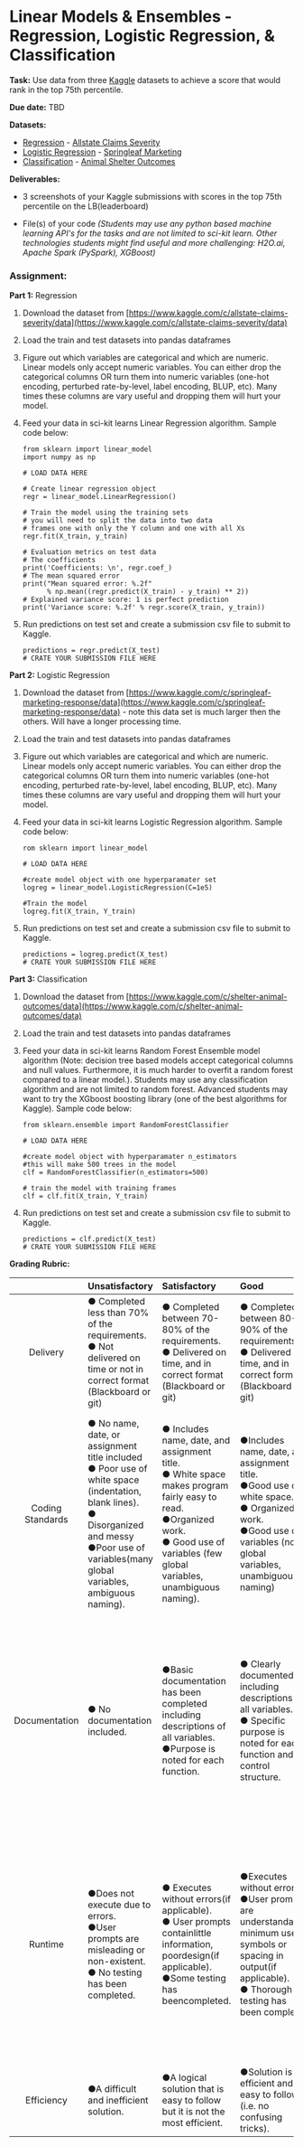 <h1>Linear Models & Ensembles - Regression, Logistic Regression, & Classification</h1>

<b>Task:</b> Use data from three [Kaggle](https://www.kaggle.com) datasets to achieve a score that would rank in the top 75th percentile.

<b>Due date:</b> TBD

<b>Datasets:</b>
  - [Regression](https://en.wikipedia.org/wiki/Regression_analysis) - [Allstate Claims Severity]( https://www.kaggle.com/c/allstate-claims-severity/data)
  - [Logistic Regression](https://en.wikipedia.org/wiki/Logistic_regression) - [Springleaf Marketing](https://www.kaggle.com/c/springleaf-marketing-response/data)
  - [Classification](https://en.wikipedia.org/wiki/Statistical_classification) - [Animal Shelter Outcomes](https://www.kaggle.com/c/shelter-animal-outcomes/data)


<b>Deliverables:</b>
  - 3 screenshots of your Kaggle submissions with scores in the top 75th percentile on the LB(leaderboard)

  - File(s) of your code <i>(Students may use any python based machine learning API's for the tasks and are not limited to sci-kit learn. Other technologies students might find useful and more challenging: H2O.ai, Apache Spark (PySpark), XGBoost)</i>


<h3><b>Assignment:</b></h3>

<b>Part 1:</b> Regression

1. Download the dataset from [https://www.kaggle.com/c/allstate-claims-severity/data](https://www.kaggle.com/c/allstate-claims-severity/data)

2. Load the train and test datasets into pandas dataframes

3. Figure out which variables are categorical and which are numeric. Linear models only accept numeric variables. You can either drop the categorical columns OR turn them into numeric variables (one-hot encoding, perturbed rate-by-level, label encoding, BLUP, etc). Many times these columns are vary useful and dropping them will hurt your model.

4. Feed your data in sci-kit learns Linear Regression algorithm. Sample code below:
    ```
    from sklearn import linear_model
    import numpy as np

    # LOAD DATA HERE

    # Create linear regression object
    regr = linear_model.LinearRegression()

    # Train the model using the training sets
    # you will need to split the data into two data
    # frames one with only the Y column and one with all Xs
    regr.fit(X_train, y_train)

    # Evaluation metrics on test data
    # The coefficients
    print('Coefficients: \n', regr.coef_)
    # The mean squared error
    print("Mean squared error: %.2f"
          % np.mean((regr.predict(X_train) - y_train) ** 2))
    # Explained variance score: 1 is perfect prediction
    print('Variance score: %.2f' % regr.score(X_train, y_train))
    ```

5. Run predictions on test set and create a submission csv file to submit to Kaggle.

    ```
    predictions = regr.predict(X_test)
    # CRATE YOUR SUBMISSION FILE HERE
    ```

<b>Part 2:</b> Logistic Regression

1. Download the dataset from [https://www.kaggle.com/c/springleaf-marketing-response/data](https://www.kaggle.com/c/springleaf-marketing-response/data) - note this data set is much larger then the others. Will have a longer processing time.
2. Load the train and test datasets into pandas dataframes

3. Figure out which variables are categorical and which are numeric. Linear models only accept numeric variables. You can either drop the categorical columns OR turn them into numeric variables (one-hot encoding, perturbed rate-by-level, label encoding, BLUP, etc). Many times these columns are vary useful and dropping them will hurt your model.

4. Feed your data in sci-kit learns Logistic Regression algorithm. Sample code below:

    ```
    rom sklearn import linear_model

    # LOAD DATA HERE

    #create model object with one hyperparamater set
    logreg = linear_model.LogisticRegression(C=1e5)

    #Train the model
    logreg.fit(X_train, Y_train)
    ```
5. Run predictions on test set and create a submission csv file to submit to Kaggle.

    ```
    predictions = logreg.predict(X_test)
    # CRATE YOUR SUBMISSION FILE HERE
    ```

<b>Part 3:</b> Classification

1. Download the dataset from [https://www.kaggle.com/c/shelter-animal-outcomes/data](https://www.kaggle.com/c/shelter-animal-outcomes/data)
2. Load the train and test datasets into pandas dataframes
3. Feed your data in sci-kit learns Random Forest Ensemble model algorithm (Note: decision tree based models accept categorical columns and null values. Furthermore, it is much harder to overfit a random forest compared to a linear model.). Students may use any classification algorithm and are not limited to random forest. Advanced students may want to try the XGboost boosting library (one of the best algorithms for Kaggle). Sample code below:
    ```
    from sklearn.ensemble import RandomForestClassifier

    # LOAD DATA HERE

    #create model object with hyperparamater n_estimators
    #this will make 500 trees in the model
    clf = RandomForestClassifier(n_estimators=500)

    # train the model with training frames
    clf = clf.fit(X_train, Y_train)
    ```
4. Run predictions on test set and create a submission csv file to submit to Kaggle.

      ```
      predictions = clf.predict(X_test)
      # CRATE YOUR SUBMISSION FILE HERE
      ```


<b>Grading Rubric:</b>


|    | Unsatisfactory | Satisfactory | Good | Excellent |
|:----------:|:-------------|:-------------| :-------------| :-------------|
| Delivery | ● Completed less than 70% of the requirements. <br> ● Not delivered on time or not in correct format (Blackboard or git) | ● Completed between 70-80% of the requirements. <br> ● Delivered on time, and in correct format (Blackboard or git)| ● Completed between 80-90% of the requirements. <br> ● Delivered on time, and in correct format (Blackboard or git)| ● Completed between 90-100% of the requirements. <br> ● Delivered on time, and in correct format (Blackboard or git) |
| Coding Standards | ● No name, date, or assignment title included <br> ● Poor use of white space (indentation, blank lines). <br> ● Disorganized and messy <br> ●Poor use of variables(many global variables, ambiguous naming). | ● Includes name, date, and assignment title. <br> ● White space makes program fairly easy to read.<br> ●Organized work. <br> ● Good use of variables (few global variables, unambiguous naming).| ●Includes name, date, and assignment title. <br> ●Good use of white space. <br> ● Organized work.<br> ●Good use of variables (no global variables, unambiguous naming) | ●Includes name, date, and assignment title. <br> ●Excellent use of white space. <br> ● Creatively organized work.<br> ●Excellent use of variables (no global variables, unambiguous naming). |
| Documentation | ● No documentation included. | ●Basic documentation has been completed including descriptions of all variables. <br> ●Purpose is noted for each function. | ● Clearly documented including descriptions of all variables. <br> ● Specific purpose is noted for each function and control structure.| ●Clearly and effectively documented including descriptions of all variables. <br> ●Specific purpose is noted for each function, control structure, input requirements, and output results. |
| Runtime | ●Does not execute due to errors. <br> ●User prompts are misleading or non-existent. <br> ● No testing has been completed.| ● Executes without errors(if applicable).<br> ● User prompts containlittle information, poordesign(if applicable).<br> ●Some testing has beencompleted.| ●Executes without errors <br> ●User prompts are understandable, minimum use of symbols or spacing in output(if applicable). <br> ● Thorough testing has been completed  | ●Executes without errors excellent. <br> ●user prompts, good use of symbols, spacing in output(if applicable). <br> ●Thorough and organized testing has been completed and output from test cases is included. |
| Efficiency | ●A difficult and inefficient solution. |  ●A logical solution that is easy to follow but it is not the most efficient. | ●Solution is efficient and easy to follow (i.e. no confusing tricks).| ●Solution is efficient, easy to understand, and maintain. |
